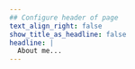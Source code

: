 ```yaml
---
## Configure header of page
text_align_right: false
show_title_as_headline: false
headline: |
  About me...
---
```


<!-- this is a subheadline -->
